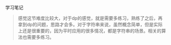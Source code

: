 学习笔记
> 感觉这节难度比较大，对于dp的感觉，就是需要多练习，熟练了之后，再拿到dp的问题，思路才会多。对于字符串来说，虽然概念简单，但是实际上还是很重要的，因为平时应用的很多情况，都是字符串的场景。相关的算法也需要多练习。